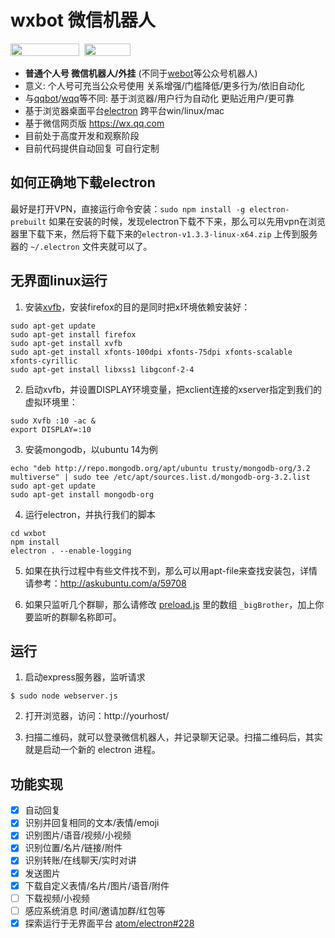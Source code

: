 # wxbot 微信机器人

<a href="https://github.com/fritx/awesome-wechat"><img width="110" height="20" src="https://img.shields.io/badge/awesome-wechat-brightgreen.svg"></a>&nbsp;&nbsp;<a href="https://github.com/fritx/wxbot"><img width="74" height="20" src="https://img.shields.io/badge/github-dev-orange.svg"></a>

- __普通个人号 微信机器人/外挂__ (不同于[webot](https://github.com/node-webot/webot)等公众号机器人)
- 意义: 个人号可充当公众号使用 关系增强/门槛降低/更多行为/依旧自动化
- 与[qqbot](https://github.com/xhan/qqbot)/[wqq](https://github.com/fritx/wqq)等不同: 基于浏览器/用户行为自动化 更贴近用户/更可靠
- 基于浏览器桌面平台[electron](https://github.com/atom/electron) 跨平台win/linux/mac
- 基于微信网页版 <https://wx.qq.com>
- 目前处于高度开发和观察阶段
- 目前代码提供自动回复 可自行定制

## 如何正确地下载electron

最好是打开VPN，直接运行命令安装：`sudo npm install -g electron-prebuilt`
如果在安装的时候，发现electron下载不下来，那么可以先用vpn在浏览器里下载下来，然后将下载下来的`electron-v1.3.3-linux-x64.zip` 上传到服务器的 `~/.electron` 文件夹就可以了。

## 无界面linux运行

1. 安装[xvfb](https://www.x.org/releases/X11R7.6/doc/man/man1/Xvfb.1.xhtml)，安装firefox的目的是同时把x环境依赖安装好：

```
sudo apt-get update
sudo apt-get install firefox
sudo apt-get install xvfb
sudo apt-get install xfonts-100dpi xfonts-75dpi xfonts-scalable xfonts-cyrillic
sudo apt-get install libxss1 libgconf-2-4
```

2. 启动xvfb，并设置DISPLAY环境变量，把xclient连接的xserver指定到我们的虚拟环境里：

```
sudo Xvfb :10 -ac &
export DISPLAY=:10
```

3. 安装mongodb，以ubuntu 14为例

```
echo "deb http://repo.mongodb.org/apt/ubuntu trusty/mongodb-org/3.2 multiverse" | sudo tee /etc/apt/sources.list.d/mongodb-org-3.2.list
sudo apt-get update
sudo apt-get install mongodb-org
```

4. 运行electron，并执行我们的脚本

```
cd wxbot
npm install
electron . --enable-logging
```

5. 如果在执行过程中有些文件找不到，那么可以用apt-file来查找安装包，详情请参考：http://askubuntu.com/a/59708 

6. 如果只监听几个群聊，那么请修改 [preload.js](https://github.com/shiyimin/wxbot/blob/master/preload.js) 里的数组 `_bigBrother`，加上你要监听的群聊名称即可。

## 运行

1. 启动express服务器，监听请求
```plain
$ sudo node webserver.js 
```

2. 打开浏览器，访问：http://yourhost/

3. 扫描二维码，就可以登录微信机器人，并记录聊天记录。扫描二维码后，其实就是启动一个新的 electron 进程。

## 功能实现

- [x] 自动回复
- [x] 识别并回复相同的文本/表情/emoji
- [x] 识别图片/语音/视频/小视频
- [x] 识别位置/名片/链接/附件
- [x] 识别转账/在线聊天/实时对讲
- [x] 发送图片
- [x] 下载自定义表情/名片/图片/语音/附件
- [ ] 下载视频/小视频
- [ ] 感应系统消息 时间/邀请加群/红包等
- [x] 探索运行于无界面平台 [atom/electron#228](https://github.com/atom/electron/issues/228)
